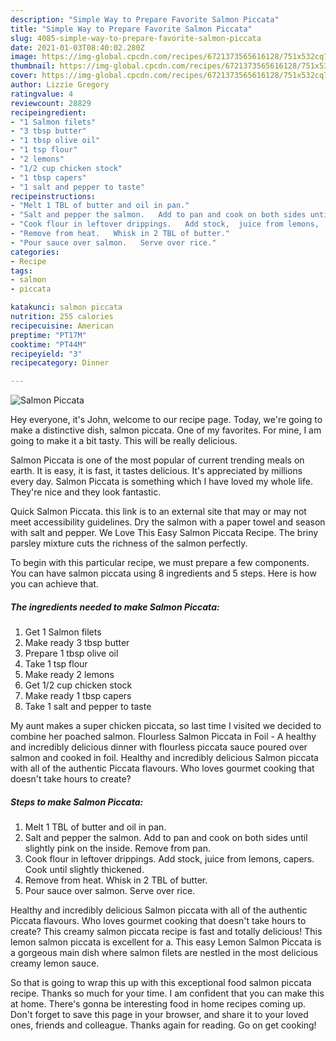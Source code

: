 ```yaml
---
description: "Simple Way to Prepare Favorite Salmon Piccata"
title: "Simple Way to Prepare Favorite Salmon Piccata"
slug: 4085-simple-way-to-prepare-favorite-salmon-piccata
date: 2021-01-03T08:40:02.280Z
image: https://img-global.cpcdn.com/recipes/6721373565616128/751x532cq70/salmon-piccata-recipe-main-photo.jpg
thumbnail: https://img-global.cpcdn.com/recipes/6721373565616128/751x532cq70/salmon-piccata-recipe-main-photo.jpg
cover: https://img-global.cpcdn.com/recipes/6721373565616128/751x532cq70/salmon-piccata-recipe-main-photo.jpg
author: Lizzie Gregory
ratingvalue: 4
reviewcount: 28829
recipeingredient:
- "1 Salmon filets"
- "3 tbsp butter"
- "1 tbsp olive oil"
- "1 tsp flour"
- "2 lemons"
- "1/2 cup chicken stock"
- "1 tbsp capers"
- "1 salt and pepper to taste"
recipeinstructions:
- "Melt 1 TBL of butter and oil in pan."
- "Salt and pepper the salmon.   Add to pan and cook on both sides until slightly pink on the inside.   Remove from pan."
- "Cook flour in leftover drippings.   Add stock,  juice from lemons,  capers.  Cook until slightly thickened."
- "Remove from heat.   Whisk in 2 TBL of butter."
- "Pour sauce over salmon.   Serve over rice."
categories:
- Recipe
tags:
- salmon
- piccata

katakunci: salmon piccata 
nutrition: 255 calories
recipecuisine: American
preptime: "PT17M"
cooktime: "PT44M"
recipeyield: "3"
recipecategory: Dinner

---
```



![Salmon Piccata](https://img-global.cpcdn.com/recipes/6721373565616128/751x532cq70/salmon-piccata-recipe-main-photo.jpg)

Hey everyone, it's John, welcome to our recipe page. Today, we're going to make a distinctive dish, salmon piccata. One of my favorites. For mine, I am going to make it a bit tasty. This will be really delicious.

Salmon Piccata is one of the most popular of current trending meals on earth. It is easy, it is fast, it tastes delicious. It's appreciated by millions every day. Salmon Piccata is something which I have loved my whole life. They're nice and they look fantastic.

Quick Salmon Piccata. this link is to an external site that may or may not meet accessibility guidelines. Dry the salmon with a paper towel and season with salt and pepper. We Love This Easy Salmon Piccata Recipe. The briny parsley mixture cuts the richness of the salmon perfectly.


To begin with this particular recipe, we must prepare a few components. You can have salmon piccata using 8 ingredients and 5 steps. Here is how you can achieve that.

<!--inarticleads1-->

##### The ingredients needed to make Salmon Piccata:

1. Get 1 Salmon filets
1. Make ready 3 tbsp butter
1. Prepare 1 tbsp olive oil
1. Take 1 tsp flour
1. Make ready 2 lemons
1. Get 1/2 cup chicken stock
1. Make ready 1 tbsp capers
1. Take 1 salt and pepper to taste


My aunt makes a super chicken piccata, so last time I visited we decided to combine her poached salmon. Flourless Salmon Piccata in Foil - A healthy and incredibly delicious dinner with flourless piccata sauce poured over salmon and cooked in foil. Healthy and incredibly delicious Salmon piccata with all of the authentic Piccata flavours. Who loves gourmet cooking that doesn&#39;t take hours to create? 

<!--inarticleads2-->

##### Steps to make Salmon Piccata:

1. Melt 1 TBL of butter and oil in pan.
1. Salt and pepper the salmon.   Add to pan and cook on both sides until slightly pink on the inside.   Remove from pan.
1. Cook flour in leftover drippings.   Add stock,  juice from lemons,  capers.  Cook until slightly thickened.
1. Remove from heat.   Whisk in 2 TBL of butter.
1. Pour sauce over salmon.   Serve over rice.


Healthy and incredibly delicious Salmon piccata with all of the authentic Piccata flavours. Who loves gourmet cooking that doesn&#39;t take hours to create? This creamy salmon piccata recipe is fast and totally delicious! This lemon salmon piccata is excellent for a. This easy Lemon Salmon Piccata is a gorgeous main dish where salmon filets are nestled in the most delicious creamy lemon sauce. 

So that is going to wrap this up with this exceptional food salmon piccata recipe. Thanks so much for your time. I am confident that you can make this at home. There's gonna be interesting food in home recipes coming up. Don't forget to save this page in your browser, and share it to your loved ones, friends and colleague. Thanks again for reading. Go on get cooking!

